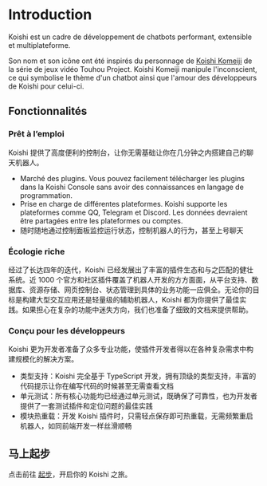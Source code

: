 # Introduction

Koishi est un cadre de développement de chatbots performant, extensible et multiplateforme.

Son nom et son icône ont été inspirés du personnage de [Koishi Komeiji](https://fr.touhouwiki.net/wiki/Koishi_Komeiji) de la série de jeux vidéo Touhou Project. Koishi Komeiji manipule l'inconscient, ce qui symbolise le thème d'un chatbot ainsi que l'amour des développeurs de Koishi pour celui-ci.

## Fonctionnalités

### Prêt à l’emploi

Koishi 提供了高度便利的控制台，让你无需基础让你在几分钟之内搭建自己的聊天机器人。

- Marché des plugins. Vous pouvez facilement télécharger les plugins dans la Koishi Console sans avoir des connaissances en langage de programmation.
- Prise en charge de différentes plateformes. Koishi supporte les plateformes comme QQ, Telegram et Discord. Les données devraient être partagées entre les plateformes ou comptes.
- 随时随地通过控制面板监控运行状态，控制机器人的行为，甚至上号聊天

### Écologie riche

经过了长达四年的迭代，Koishi 已经发展出了丰富的插件生态和与之匹配的健壮系统。近 1000 个官方和社区插件覆盖了机器人开发的方方面面，从平台支持、数据库、资源存储、网页控制台、状态管理到具体的业务功能一应俱全。无论你的目标是构建大型交互应用还是轻量级的辅助机器人，Koishi 都为你提供了最佳实践。如果担心在复杂的功能中迷失方向，我们也准备了细致的文档来提供帮助。

### Conçu pour les développeurs

Koishi 更为开发者准备了众多专业功能，使插件开发者得以在各种复杂需求中构建规模化的解决方案。

- 类型支持：Koishi 完全基于 TypeScript 开发，拥有顶级的类型支持，丰富的代码提示让你在编写代码的时候甚至无需查看文档
- 单元测试：所有核心功能均已经通过单元测试，既确保了可靠性，也为开发者提供了一套测试插件和定位问题的最佳实践
- 模块热重载：开发 Koishi 插件时，只需轻点保存即可热重载，无需频繁重启机器人，如同前端开发一样丝滑顺畅

## 马上起步

点击前往 [起步](./starter/)，开启你的 Koishi 之旅。
